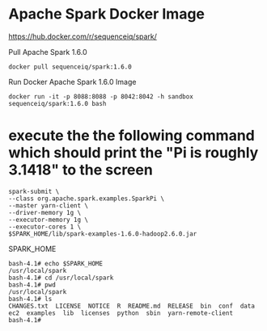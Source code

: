 # Apache Spark Docker Image

https://hub.docker.com/r/sequenceiq/spark/

Pull Apache Spark 1.6.0
```
docker pull sequenceiq/spark:1.6.0
```

Run Docker Apache Spark 1.6.0 Image
```
docker run -it -p 8088:8088 -p 8042:8042 -h sandbox sequenceiq/spark:1.6.0 bash
```

# execute the the following command which should print the "Pi is roughly 3.1418" to the screen
```
spark-submit \
--class org.apache.spark.examples.SparkPi \
--master yarn-client \
--driver-memory 1g \
--executor-memory 1g \
--executor-cores 1 \
$SPARK_HOME/lib/spark-examples-1.6.0-hadoop2.6.0.jar
```

SPARK_HOME
```
bash-4.1# echo $SPARK_HOME
/usr/local/spark
bash-4.1# cd /usr/local/spark
bash-4.1# pwd
/usr/local/spark
bash-4.1# ls
CHANGES.txt  LICENSE  NOTICE  R  README.md  RELEASE  bin  conf  data  ec2  examples  lib  licenses  python  sbin  yarn-remote-client
bash-4.1#
```
